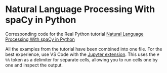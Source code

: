 # Natural Language Processing With spaCy in Python

Corresponding code for the Real Python tutorial [Natural Language Processing With spaCy in Python](https://realpython.com/natural-language-processing-spacy-python/)

All the examples from the tutorial have been combined into one file. For the best experience, use VS Code with the [Jupyter extension](https://marketplace.visualstudio.com/items?itemName=ms-toolsai.jupyter). This uses the `# %%` token as a delimiter for separate cells, allowing you to run cells one by one and inspect the output.
